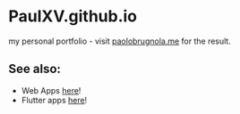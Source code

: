 # PaulXV.github.io

my personal portfolio - visit [paolobrugnola.me](https://paolobrugnola.me) for the result.

## See also: 
- Web Apps [here](https://github.com/stars/PaulXV/lists/web-dev)!
- Flutter apps [here](https://github.com/stars/PaulXV/lists/flutter)!
